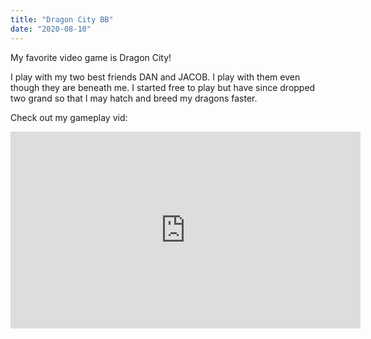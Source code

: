 ```yaml
---
title: "Dragon City BB"
date: "2020-08-10"
---
```


My favorite video game is Dragon City!

I play with my two best friends DAN and JACOB. I play with them even though they are beneath me. I started free to play but have since dropped two grand so that I may hatch and breed my dragons faster.

Check out my gameplay vid:

<iframe width="560" height="315" src="https://www.youtube.com/embed/JdXc0XFsr-A" frameborder="0" allowfullscreen></iframe>
